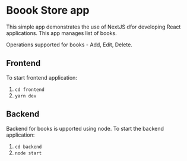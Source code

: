 # Boook Store app

This simple app demonstrates the use of NextJS dfor developing React applications. This app manages list of books.

Operations supported for books - Add, Edit, Delete.

## Frontend
To start frontend application:
1. `cd frontend`
2. `yarn dev`

## Backend
Backend for books is upported using node. To start the backend application:
1. `cd backend`
2. `node start`
